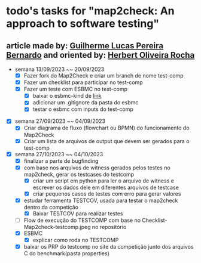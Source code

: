# todo's tasks for "map2check: An approach to software testing"

## article made by: [Guilherme Lucas Pereira Bernardo](https://github.com/GuilhermeBn198) and oriented by: [Herbert Oliveira Rocha](https://github.com/hbgit/)

- semana 13/09/2023 ~~ 20/09/2023
  - [x] Fazer fork do Map2Check e criar um branch de nome test-comp
  - [x] Fazer um checklist para participar no test-comp
  - [x] Fazer um teste com ESBMC no test-comp
    - [x] baixar o esbmc-kind de [link](https://gitlab.com/sosy-lab/test-comp/archives-2023/raw/testcomp23/2023/esbmc-kind.zip)
    - [x] adicionar um .gitignore da pasta do esbmc
    - [x] testar o esbmc com inputs do test-comp

- [x] semana 27/09/2023 ~~ 04/09/2023
  - [x] Criar diagrama de fluxo (flowchart ou BPMN) do funcionamento do Map2Check
  - [x] Criar um lista de arquivos de output que devem ser gerados para o test-comp

- [x] semana 27/10/2023 ~~ 04/10/2023
  - [x] finalizar a parte de  bugfinding
  - [x] com base nos arquivos de witness gerados pelos testes no map2check, gerar os testcases do testcomp
    - [x] criar um script em python para ler o arquivo de witness e escrever os dados dele em diferentes arquivos de testcase
    - [x] criar pequenos casos de testes com erro para gerar valores
  - [x] estudar ferramenta TESTCOV, usada para testar o map2check dentro da competição
    - [x] Baixar TESTCOV para realizar testes
  - [ ] Flow de execução do TESTCOMP com base no Checklist-Map2check-testcomp.jpeg no repositório
  - [x] ESBMC
    - [x] explicar como roda no TESTCOMP
  - [x] baixar os PRP do testcomp no site da competição junto dos arquivos C do benchmark(pasta properties)
